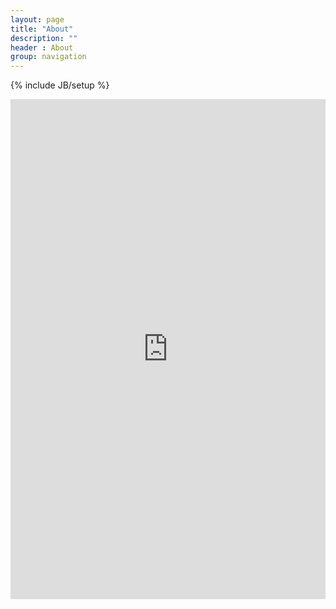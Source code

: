 ```yaml
---
layout: page
title: "About"
description: ""
header : About 
group: navigation
---
```

{% include JB/setup %}
<iframe id="sina_widget_2216972894" style="width:100%; height:800px;" frameborder="0" scrolling="no" src="http://v.t.sina.com.cn/widget/widget_blog.php?uid=2216972894&height=800&skin=wd_01&showpic=0"></iframe>
